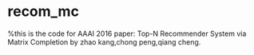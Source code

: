 # recom_mc
%this is the code for AAAI 2016 paper: Top-N Recommender System via Matrix
Completion by zhao kang,chong peng,qiang cheng.

